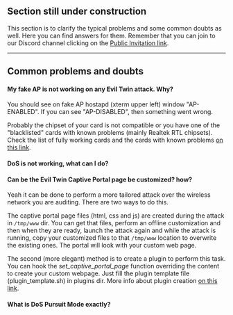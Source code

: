## Section still under construction

This section is to clarify the typical problems and some common doubts as well. Here you can find answers for them. Remember that you can join to our Discord channel clicking on the [Public Invitation link](https://discord.gg/sQ9dgt9).

____

## Common problems and doubts

#### My fake AP is not working on any Evil Twin attack. Why?

You should see on fake AP hostapd (xterm upper left) window "AP-ENABLED". If you can see "AP-DISABLED", then something went wrong.

Probably the chipset of your card is not compatible or you have one of the "blacklisted" cards with known problems (mainly Realtek RTL chipsets). Check the list of fully working cards and the cards with known problems [on this link](https://github.com/v1s1t0r1sh3r3/airgeddon/wiki/Cards%20and%20Chipsets).

#### DoS is not working, what can I do?

#### Can be the Evil Twin Captive Portal page be customized? how?

Yeah it can be done to perform a more tailored attack over the wireless network you are auditing. There are two ways to do this.

The captive portal page files (html, css and js) are created during the attack in `/tmp/www` dir. You can get that files, perform an offline customization and then when they are ready, launch the attack again and while the attack is running, copy your customized files to that `/tmp/www` location to overwrite the existing ones. The portal will look with your custom web page.

The second (more elegant) method is to create a plugin to perform this task. You can hook the _set_captive_portal_page_ function overriding the content to create your custom webpage. Just fill the plugin template file (plugin_template.sh) in plugins dir. More info about plugin creation [on this link](https://github.com/v1s1t0r1sh3r3/airgeddon/wiki/Plugins%20System).

#### What is DoS Pursuit Mode exactly?